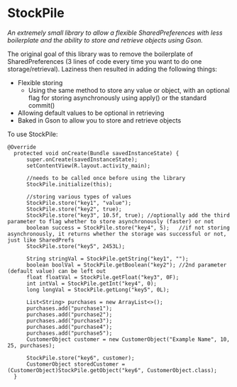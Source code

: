 # StockPile
*An extremely small library to allow a flexible SharedPreferences with less boilerplate and the ability to store and retrieve objects using Gson.*

The original goal of this library was to remove the boilerplate of SharedPreferences (3 lines of code every time you want to do one storage/retrieval). Laziness then resulted in adding the following things:

* Flexible storing 
  * Using the same method to store any value or object, with an optional flag for storing asynchronously using apply() or the standard commit()
* Allowing default values to be optional in retrieving
* Baked in Gson to allow you to store and retrieve objects


To use StockPile:

```
@Override
  protected void onCreate(Bundle savedInstanceState) {
      super.onCreate(savedInstanceState);
      setContentView(R.layout.activity_main);

      //needs to be called once before using the library
      StockPile.initialize(this);

      //storing various types of values
      StockPile.store("key1", "value");
      StockPile.store("key2", true);
      StockPile.store("key3", 10.5f, true); //optionally add the third parameter to flag whether to store asynchronously (faster) or not
      boolean success = StockPile.store("key4", 5);   //if not storing asynchronously, it returns whether the storage was successful or not, just like SharedPrefs
      StockPile.store("key5", 2453L);

      String stringVal = StockPile.getString("key1", "");
      boolean boolVal = StockPile.getBoolean("key2"); //2nd parameter (default value) can be left out
      float floatVal = StockPile.getFloat("key3", 0F);
      int intVal = StockPile.getInt("key4", 0);
      long longVal = StockPile.getLong("key5", 0L);

      List<String> purchases = new ArrayList<>();
      purchases.add("purchase1");
      purchases.add("purchase2");
      purchases.add("purchase3");
      purchases.add("purchase4");
      purchases.add("purchase5");
      CustomerObject customer = new CustomerObject("Example Name", 10, 25, purchases);

      StockPile.store("key6", customer);
      CustomerObject storedCustomer = (CustomerObject)StockPile.getObject("key6", CustomerObject.class);
  }
```
